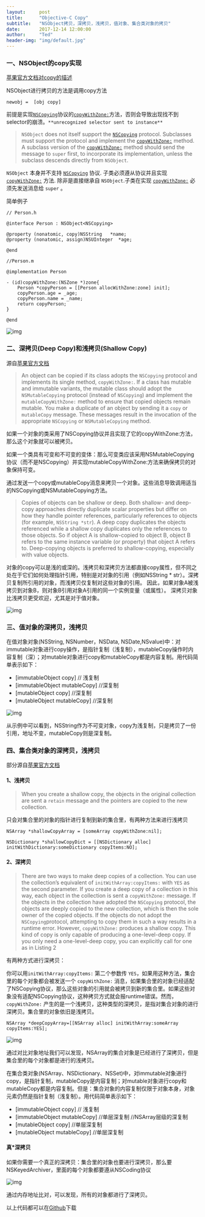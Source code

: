 ```yaml
---
layout:     post
title:      "Objective-C Copy"
subtitle:   "NSObject拷贝，深拷贝，浅拷贝，值对象、集合类对象的拷贝"
date:       2017-12-14 12:00:00
author:     "Ted"
header-img: "img/default.jpg"
---
```


### 一、NSObject的copy实现

[苹果官方文档对copy的描述](https://developer.apple.com/documentation/objectivec/nsobject/1418807-copy?language=objc)

NSObject进行拷贝的方法是调用copy方法

```objc
newobj =  [obj copy]
```

前提是实现[`NSCopying`](https://developer.apple.com/documentation/foundation/nscopying?language=objc)协议的[`copyWithZone:`](https://developer.apple.com/documentation/foundation/nscopying/1410311-copywithzone?language=objc)方法，否则会导致出现找不到selector的崩溃。`**unrecognized selector sent to instance**`

> `NSObject` does not itself support the [`NSCopying`](https://developer.apple.com/documentation/foundation/nscopying?language=objc) protocol. Subclasses must support the protocol and implement the [`copyWithZone:`](https://developer.apple.com/documentation/foundation/nscopying/1410311-copywithzone?language=objc) method. A subclass version of the [`copyWithZone:`](https://developer.apple.com/documentation/foundation/nscopying/1410311-copywithzone?language=objc) method should send the message to `super` first, to incorporate its implementation, unless the subclass descends directly from `NSObject`.

`NSObject` 本身并不支持 [`NSCopying`](https://developer.apple.com/documentation/foundation/nscopying?language=objc) 协议. 子类必须遵从协议并且实现 [`copyWithZone:`](https://developer.apple.com/documentation/foundation/nscopying/1410311-copywithzone?language=objc) 方法. 除非是直接继承自  `NSObject`.子类在实现 [`copyWithZone:`](https://developer.apple.com/documentation/foundation/nscopying/1410311-copywithzone?language=objc) 必须先发送消息给 `super` 。

简单例子

```objc
// Person.h

@interface Person : NSObject<NSCopying>

@property (nonatomic, copy)NSString   *name;
@property (nonatomic, assign)NSUInteger  *age;

@end
```

```objc
//Person.m

@implementation Person

- (id)copyWithZone:(NSZone *)zone{
    Person *copyPerson = [[Person allocWithZone:zone] init];
    copyPerson.age = _age;
    copyPerson.name = _name;
    return copyPerson;
}

@end
```

![img](/img/Simple_2/12.png)

### 二、深拷贝(Deep Copy)和浅拷贝(Shallow Copy)

源自[苹果官方文档](https://developer.apple.com/library/content/documentation/General/Conceptual/DevPedia-CocoaCore/ObjectCopying.html)

> An object can be copied if its class adopts the `NSCopying` protocol and implements its single method, `copyWithZone:`. If a class has mutable and immutable variants, the mutable class should adopt the `NSMutableCopying` protocol (instead of `NSCopying`) and implement the `mutableCopyWithZone:` method to ensure that copied objects remain mutable. You make a duplicate of an object by sending it a `copy` or `mutableCopy` message. These messages result in the invocation of the appropriate `NSCopying` or `NSMutableCopying` method.

如果一个对象的类采用了NSCopying协议并且实现了它的copyWithZone:方法，那么这个对象就可以被拷贝。

如果一个类具有可变和不可变的变体：那么可变类应该采用NSMutableCopying协议（而不是NSCopying）并实现mutableCopyWithZone:方法来确保拷贝的对象保持可变。 

通过发送一个copy或mutableCopy消息来拷贝一个对象。这些消息导致调用适当的NSCopying或NSMutableCopying方法。

> Copies of objects can be shallow or deep. Both shallow- and deep-copy approaches directly duplicate scalar properties but differ on how they handle pointer references, particularly references to objects (for example, `NSString *str`). A deep copy duplicates the objects referenced while a shallow copy duplicates only the references to those objects. So if object A is shallow-copied to object B, object B refers to the same instance variable (or property) that object A refers to. Deep-copying objects is preferred to shallow-copying, especially with value objects.

对象的copy可以是浅的或深的。浅拷贝和深拷贝方法都直接copy属性，但不同之处在于它们如何处理指针引用，特别是对对象的引用（例如NSString * str）。深拷贝复制所引用的对象，而浅拷贝仅复制对这些对象的引用。 因此，如果对象A被浅拷贝到对象B，则对象B引用对象A引用的同一个实例变量（或属性）。 深拷贝对象比浅拷贝更受欢迎，尤其是对于值对象。

![img](/img/Simple_2/13.png)

### 三、值对象的深拷贝，浅拷贝

在值对象对象(NSString, NSNumber，NSData, NSDate,NSvalue)中：对immutable对象进行copy操作，是指针复制（浅复制），mutableCopy操作时内容复制（深）；对mutable对象进行copy和mutableCopy都是内容复制。用代码简单表示如下：

- [immutableObject copy] // 浅复制
- [immutableObject mutableCopy] //深复制
- [mutableObject copy] //深复制
- [mutableObject mutableCopy] //深复制

![img](/img/Simple_2/14.png)

从示例中可以看到，NSString作为不可变对象，copy为浅复制，只是拷贝了一份引用，地址不变，mutableCopy则是深复制。

### 四、集合类对象的深拷贝，浅拷贝

部分源自[苹果官方文档](https://developer.apple.com/library/content/documentation/Cocoa/Conceptual/Collections/Articles/Copying.html)

#### 1、浅拷贝

> When you create a shallow copy, the objects in the original collection are sent a `retain` message and the pointers are copied to the new collection.

只会对集合里的对象的指针进行复制到新的集合里，有两种方法来进行浅拷贝

```
NSArray *shallowCopyArray = [someArray copyWithZone:nil];
```

```
NSDictionary *shallowCopyDict = [[NSDictionary alloc] initWithDictionary:someDictionary copyItems:NO];
```

#### 2、深拷贝

> There are two ways to make deep copies of a collection. You can use the collection’s equivalent of `initWithArray:copyItems:` with `YES` as the second parameter. If you create a deep copy of a collection in this way, each object in the collection is sent a `copyWithZone:` message. If the objects in the collection have adopted the `NSCopying` protocol, the objects are deeply copied to the new collection, which is then the sole owner of the copied objects. If the objects do not adopt the `NSCopying`protocol, attempting to copy them in such a way results in a runtime error. However, `copyWithZone:` produces a shallow copy. This kind of copy is only capable of producing a one-level-deep copy. If you only need a one-level-deep copy, you can explicitly call for one as in Listing 2

有两种方式进行深拷贝：

你可以用`initWithArray:copyItems:` 第二个参数传 `YES`，如果用这种方法，集合里的每个对象都会被发送一个  `copyWithZone:` 消息，如果集合里的对象已经适配了NSCopying协议，那么这些对象的引用就会被拷贝到新的集合里。如果这些对象没有适配NSCopying协议，这种拷贝方式就会报runtime错误。然而，`copyWithZone:` 产生的是一个浅拷贝，这种类型的深拷贝，是指对集合对象的进行深拷贝。集合里的对象依旧是浅拷贝。

```
NSArray *deepCopyArray=[[NSArray alloc] initWithArray:someArray copyItems:YES];
```

![img](/img/Simple_2/15.png)

通过对比对象地址我们可以发现，NSArray的集合对象是已经进行了深拷贝，但是集合里的每个对象都是进行的浅拷贝。

在集合类对象(NSArray、NSDictionary、NSSet)中，对immutable对象进行copy，是指针复制，mutableCopy是内容复制；对mutable对象进行copy和mutableCopy都是内容复制。但是：集合对象的内容复制仅限于对象本身，对象元素仍然是指针复制（浅复制）。用代码简单表示如下：

- [immutableObject copy] // 浅复制
- [immutableObject mutableCopy] //单层深复制 //NSArray层级的深复制
- [mutableObject copy] //单层深复制
- [mutableObject mutableCopy] //单层深复制

#### 真*深拷贝

如果你需要一个真正的深拷贝：集合里的对象也要进行深拷贝，那么要NSKeyedArchiver，里面的每个对象都要遵从NSCoding协议

![img](/img/Simple_2/16.png)

通过内存地址比对，可以发现，所有的对象都进行了深拷贝。

以上代码都可以在[Github](https://github.com/helloted/iOS_Demo/tree/master/CopyDemo)下载


